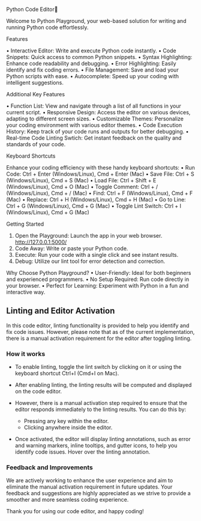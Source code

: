 Python Code Editor🐍

Welcome to Python Playground, your web-based solution for writing and running Python code effortlessly.

Features

•	Interactive Editor: Write and execute Python code instantly.
•	Code Snippets: Quick access to common Python snippets.
•	Syntax Highlighting: Enhance code readability and debugging.
•	Error Highlighting: Easily identify and fix coding errors.
•	File Management: Save and load your Python scripts with ease.
•	Autocomplete: Speed up your coding with intelligent suggestions.

Additional Key Features

•	Function List: View and navigate through a list of all functions in your current script.
•	Responsive Design: Access the editor on various devices, adapting to different screen sizes.
•	Customizable Themes: Personalize your coding environment with various editor themes.
•	Code Execution History: Keep track of your code runs and outputs for better debugging.
•	Real-time Code Linting Swtich: Get instant feedback on the quality and standards of your code.

Keyboard Shortcuts

Enhance your coding efficiency with these handy keyboard shortcuts:
•	Run Code: Ctrl + Enter (Windows/Linux), Cmd + Enter (Mac)
•	Save File: Ctrl + S (Windows/Linux), Cmd + S (Mac)
•	Load File: Ctrl + Shift + E (Windows/Linux), Cmd + O (Mac)
•	Toggle Comment: Ctrl + / (Windows/Linux), Cmd + / (Mac)
•	Find: Ctrl + F (Windows/Linux), Cmd + F (Mac)
•	Replace: Ctrl + H (Windows/Linux), Cmd + H (Mac)
•	Go to Line: Ctrl + G (Windows/Linux), Cmd + G (Mac)
•	Toggle Lint Switch: Ctrl + I (Windows/Linux), Cmd + G (Mac)


Getting Started

1.	Open the Playground: Launch the app in your web browser. http://127.0.0.1:5000/ 
2.	Code Away: Write or paste your Python code.
3.	Execute: Run your code with a single click and see instant results.
4.	Debug: Utilize our lint tool for error detection and correction.

Why Choose Python Playground?
•	User-Friendly: Ideal for both beginners and experienced programmers.
•	No Setup Required: Run code directly in your browser.
•	Perfect for Learning: Experiment with Python in a fun and interactive way.


## Linting and Editor Activation

In this code editor, linting functionality is provided to help you identify and fix code issues. However, please note that as of the current implementation, there is a manual activation requirement for the editor after toggling linting.

### How it works

- To enable linting, toggle the lint switch by clicking on it or using the keyboard shortcut Ctrl+I (Cmd+I on Mac).

- After enabling linting, the linting results will be computed and displayed on the code editor.

- However, there is a manual activation step required to ensure that the editor responds immediately to the linting results. You can do this by:
  
  - Pressing any key within the editor.
  - Clicking anywhere inside the editor.

- Once activated, the editor will display linting annotations, such as error and warning markers, inline tooltips, and gutter icons, to help you identify code issues. Hover over the linting annotation.

### Feedback and Improvements

We are actively working to enhance the user experience and aim to eliminate the manual activation requirement in future updates. Your feedback and suggestions are highly appreciated as we strive to provide a smoother and more seamless coding experience.


Thank you for using our code editor, and happy coding!

